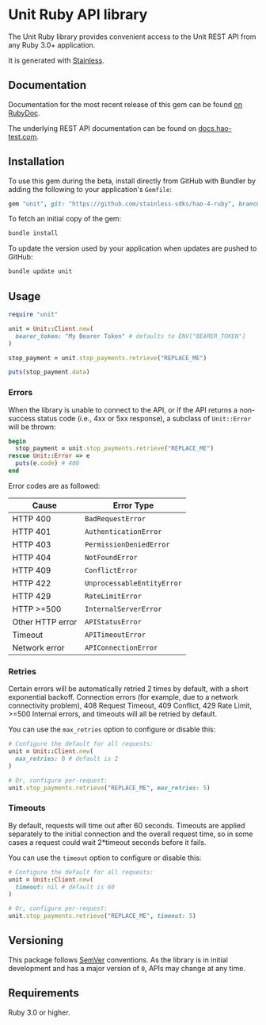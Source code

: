 # Unit Ruby API library

The Unit Ruby library provides convenient access to the Unit REST API from any Ruby 3.0+
application.

It is generated with [Stainless](https://www.stainlessapi.com/).

## Documentation

Documentation for the most recent release of this gem can be found [on RubyDoc](https://gemdocs.org/gems/unit/latest).

The underlying REST API documentation can be found on [docs.hao-test.com](https://docs.hao-test.com).

## Installation

To use this gem during the beta, install directly from GitHub with Bundler by
adding the following to your application's `Gemfile`:

```ruby
gem "unit", git: "https://github.com/stainless-sdks/hao-4-ruby", branch: "main"
```

To fetch an initial copy of the gem:

```sh
bundle install
```

To update the version used by your application when updates are pushed to
GitHub:

```sh
bundle update unit
```

## Usage

```ruby
require "unit"

unit = Unit::Client.new(
  bearer_token: "My Bearer Token" # defaults to ENV["BEARER_TOKEN"]
)

stop_payment = unit.stop_payments.retrieve("REPLACE_ME")

puts(stop_payment.data)
```

### Errors

When the library is unable to connect to the API, or if the API returns a
non-success status code (i.e., 4xx or 5xx response), a subclass of
`Unit::Error` will be thrown:

```ruby
begin
  stop_payment = unit.stop_payments.retrieve("REPLACE_ME")
rescue Unit::Error => e
  puts(e.code) # 400
end
```

Error codes are as followed:

| Cause            | Error Type                 |
| ---------------- | -------------------------- |
| HTTP 400         | `BadRequestError`          |
| HTTP 401         | `AuthenticationError`      |
| HTTP 403         | `PermissionDeniedError`    |
| HTTP 404         | `NotFoundError`            |
| HTTP 409         | `ConflictError`            |
| HTTP 422         | `UnprocessableEntityError` |
| HTTP 429         | `RateLimitError`           |
| HTTP >=500       | `InternalServerError`      |
| Other HTTP error | `APIStatusError`           |
| Timeout          | `APITimeoutError`          |
| Network error    | `APIConnectionError`       |

### Retries

Certain errors will be automatically retried 2 times by default, with a short
exponential backoff. Connection errors (for example, due to a network
connectivity problem), 408 Request Timeout, 409 Conflict, 429 Rate Limit, >=500 Internal errors,
and timeouts will all be retried by default.

You can use the `max_retries` option to configure or disable this:

```ruby
# Configure the default for all requests:
unit = Unit::Client.new(
  max_retries: 0 # default is 2
)

# Or, configure per-request:
unit.stop_payments.retrieve("REPLACE_ME", max_retries: 5)
```

### Timeouts

By default, requests will time out after 60 seconds.
Timeouts are applied separately to the initial connection and the overall request time,
so in some cases a request could wait 2\*timeout seconds before it fails.

You can use the `timeout` option to configure or disable this:

```ruby
# Configure the default for all requests:
unit = Unit::Client.new(
  timeout: nil # default is 60
)

# Or, configure per-request:
unit.stop_payments.retrieve("REPLACE_ME", timeout: 5)
```

## Versioning

This package follows [SemVer](https://semver.org/spec/v2.0.0.html) conventions. As the
library is in initial development and has a major version of `0`, APIs may change
at any time.

## Requirements

Ruby 3.0 or higher.
